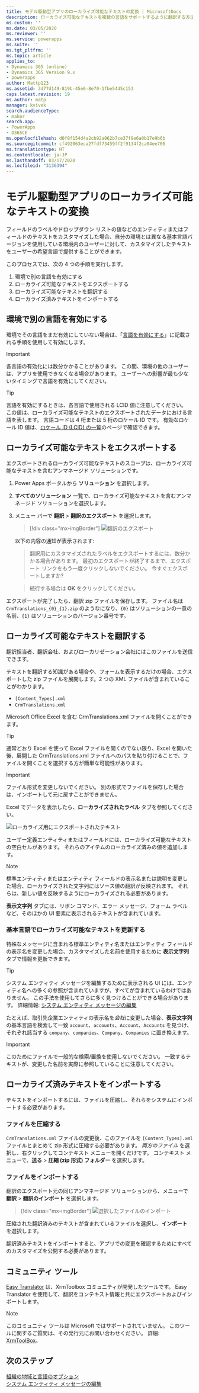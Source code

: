 ```yaml
---
title: モデル駆動型アプリのローカライズ可能なテキストの変換 | MicrosoftDocs
description: ローカライズ可能なテキストを複数の言語をサポートするように翻訳する方法について説明します
ms.custom: ''
ms.date: 03/05/2020
ms.reviewer: ''
ms.service: powerapps
ms.suite: ''
ms.tgt_pltfrm: ''
ms.topic: article
applies_to:
- Dynamics 365 (online)
- Dynamics 365 Version 9.x
- powerapps
author: Mattp123
ms.assetid: 3d77d149-819b-45e6-8e70-1fbe54d5c153
caps.latest.revision: 19
ms.author: matp
manager: kvivek
search.audienceType:
- maker
search.app:
- PowerApps
- D365CE
ms.openlocfilehash: d0f8f154d4a2cb92a062b7ce37f9e6a0b17e9b6b
ms.sourcegitcommit: cf492063eca27fdf73459ff2f9134f2ca04ee766
ms.translationtype: HT
ms.contentlocale: ja-JP
ms.lasthandoff: 03/17/2020
ms.locfileid: "3136394"
---
```

# <a name="translate-localizable-text-for-model-driven-apps"></a>モデル駆動型アプリのローカライズ可能なテキストの変換

フィールドのラベルやドロップダウン リストの値などのエンティティまたはフィールドのテキストをカスタマイズした場合、自分の環境とは異なる基本言語バージョンを使用している環境内のユーザーに対して、カスタマイズしたテキストをユーザーの希望言語で提供することができます。 

このプロセスでは、次の 4 つの手順を実行します。
1. 環境で別の言語を有効にする
2. ローカライズ可能なテキストをエクスポートする
3. ローカライズ可能なテキストを翻訳する
4. ローカライズ済みテキストをインポートする

## <a name="enable-other-languages-for-your-environment"></a>環境で別の言語を有効にする

環境でその言語をまだ有効にしていない場合は、「[言語を有効にする](https://docs.microsoft.com/dynamics365/customer-engagement/admin/enable-languages)」に記載される手順を使用して有効にします。

> [!IMPORTANT]
> 各言語の有効化には数分かかることがあります。 この間、環境の他のユーザーは、アプリを使用できなくなる場合があります。 ユーザーへの影響が最も少ないタイミングで言語を有効にしてください。

> [!TIP]
> 言語を有効にするときは、各言語で使用される LCID 値に注意してください。 この値は、ローカライズ可能なテキストのエクスポートされたデータにおける言語を表します。 言語コードは 4 桁または 5 桁のロケール ID です。 有効なロケール ID 値は、[ロケール ID (LCID) の一覧](https://go.microsoft.com/fwlink/?LinkId=122128)のページで確認できます。

## <a name="export-the-localizable-text"></a>ローカライズ可能なテキストをエクスポートする

エクスポートされるローカライズ可能なテキストのスコープは、ローカライズ可能なテキストを含むアンマネージド ソリューションです。

<!-- [!INCLUDE [cc_navigate-solution-from-powerapps-portal](../../includes/cc_navigate-solution-from-powerapps-portal.md)] -->

1. Power Apps ポータルから **ソリューション** を選択します。

2. **すべてのソリューション** 一覧で、ローカライズ可能なテキストを含むアンマネージド ソリューションを選択します。

3. メニュー バーで **翻訳** > **翻訳のエクスポート** を選択します。 

    > [!div class="mx-imgBorder"] 
    > ![翻訳のエクスポート](media/export-localizable-text.png "翻訳のエクスポート")

    以下の内容の通知が表示されます:
    > 翻訳用にカスタマイズされたラベルをエクスポートするには、数分かかる場合があります。 最初のエクスポートが終了するまで、エクスポート リンクをもう一度クリックしないでください。 今すぐエクスポートしますか?
    
    > 続行する場合は **OK** をクリックしてください。

エクスポートが完了したら、翻訳 zip ファイルを保存します。 ファイル名は `CrmTranslations_{0}_{1}.zip` のようなになり、`{0}` はソリューションの一意の名前、`{1}` はソリューションのバージョン番号です。

## <a name="get-the-localizable-text-translated"></a>ローカライズ可能なテキストを翻訳する

翻訳担当者、翻訳会社、およびローカリゼーション会社にはこのファイルを送信できます。

テキストを翻訳する知識がある場合や、フォームを表示するだけの場合、エクスポートした zip ファイルを展開します。2 つの XML ファイルが含まれていることがわかります。 
 - `[Content_Types].xml`
 - `CrmTranslations.xml`

Microsoft Office Excel を含む CrmTranslations.xml ファイルを開くことができます。

> [!TIP]
> 通常どおり Excel を使って Excel ファイルを開くのでない限り、Excel を開いた後、展開した CrmTranslations.xml ファイルへのパスを貼り付けることで、ファイルを開くことを選択する方が簡単な可能性があります。

> [!IMPORTANT]
> ファイル形式を変更しないでください。 別の形式でファイルを保存した場合は、インポートして元に戻すことができません。

Excel でデータを表示したら、**ローカライズされたラベル** タブを参照してください。

![ローカライズ用にエクスポートされたテキスト](media/localized-labels-tab-exported-languages.png "ローカライズ用にエクスポートされたテキスト")

ユーザー定義エンティティまたはフィールドには、ローカライズ可能なテキストの空白セルがあります。 それらのアイテムのローカライズ済みの値を追加します。

> [!NOTE]
> 標準エンティティまたはエンティティ フィールドの表示名または説明を変更した場合、ローカライズされた文字列にはソース値の翻訳が反映されます。 それらは、新しい値を反映するようにローカライズされる必要があります。

**表示文字列** タブには、リボン コマンド、エラー メッセージ、フォーム ラベルなど、そのほかの UI 要素に表示されるテキストが含まれています。

### <a name="updating-localizable-text-in-the-base-language"></a>基本言語でローカライズ可能なテキストを更新する

特殊なメッセージに含まれる標準エンティティ名またはエンティティ フィールドの表示名を変更した場合、カスタマイズした名前を使用するために **表示文字列** タブで情報を更新できます。

> [!TIP]
> システム エンティティ メッセージを編集するために表示される UI には、エンティティ名への多くの参照が含まれていますが、すべてが含まれているわけではありません。 この手法を使用してさらに多く見つけることができる場合があります。 詳細情報: [システム エンティティ メッセージの編集](../common-data-service/edit-system-entity-messages.md)

たとえば、取引先企業エンティティの表示名を*会社*に変更した場合、**表示文字列**の基本言語を検索して一致 `account`、`accounts`、`Account`、`Accounts` を見つけ、それぞれ該当する `company`、`companies`、`Company`、`Companies` に置き換えます。

> [!IMPORTANT]
> このためにファイルで一般的な検索/置換を使用しないでください。 一致するテキストが、変更した名前を実際に参照していることに注意してください。


## <a name="import-the-localized-text"></a>ローカライズ済みテキストをインポートする
テキストをインポートするには、ファイルを圧縮し、それらをシステムにインポートする必要があります。

### <a name="compress-the-files"></a>ファイルを圧縮する

`CrmTranslations.xml` ファイルの変更後、このファイルを `[Content_Types].xml` ファイルとまとめて zip 形式に圧縮する必要があります。 *両方のファイル* を選択し、右クリックしてコンテキスト メニューを開くだけです。 コンテキスト メニューで、**送る** > **圧縮 (zip 形式) フォルダー** を選択します。

### <a name="import-the-files"></a>ファイルをインポートする

翻訳のエクスポート元の同じアンマネージド ソリューションから、メニューで **翻訳** > **翻訳のインポート** を選択します。 

<!-- ![Import translations](media/import-translations.png) -->

> [!div class="mx-imgBorder"] 
> ![選択したファイルのインポート](media/import-translated-text-dialog.png "ローカライズ済みテキストをインポートする")

圧縮された翻訳済みのテキストが含まれているファイルを選択し、**インポート** を選択します。

翻訳済みテキストをインポートすると、アプリでの変更を確認するためにすべてのカスタマイズを公開する必要があります。

## <a name="community-tools"></a>コミュニティ ツール

[Easy Translator](https://www.xrmtoolbox.com/plugins/MsCrmTools.Translator/) は、XrmToolbox コミュニティが開発したツールです。 Easy Translator を使用して、翻訳をコンテキスト情報と共にエクスポートおよびインポートします。 

> [!NOTE]
> このコミュニティ ツールは Microsoft ではサポートされていません。
> このツールに関するご質問は、その発行元にお問い合わせください。 詳細: [XrmToolBox](https://www.xrmtoolbox.com)。


## <a name="next-steps"></a>次のステップ
[組織の地域と言語のオプション](https://docs.microsoft.com/dynamics365/customer-engagement/admin/enable-languages)<br />
[システム エンティティ メッセージの編集](../common-data-service/edit-system-entity-messages.md)
